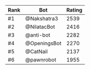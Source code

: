 Rank|Bot|Rating
---|---|---
#1|@Nakshatra3|2539
#2|@NilatacBot|2416
#3|@anti-bot|2282
#4|@OpeningsBot|2270
#5|@CatNail|2137
#6|@pawnrobot|1955
